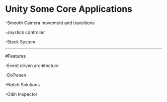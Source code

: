 # Unity Some Core Applications
-Smooth Camera movement and transitions

-Joystick controller

-Stack System

-----------------------------------------------------------------------------------------------------------------
#Features

-Event driven architecture

-DoTween

-Notch Solutions

-Odin Inspector

